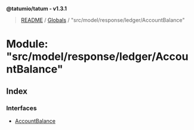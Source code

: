 **@tatumio/tatum - v1.3.1**

> [README](../README.md) / [Globals](../globals.md) / "src/model/response/ledger/AccountBalance"

# Module: "src/model/response/ledger/AccountBalance"

## Index

### Interfaces

* [AccountBalance](../interfaces/_src_model_response_ledger_accountbalance_.accountbalance.md)
